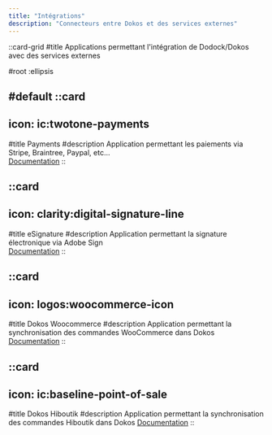 ```yaml
---
title: "Intégrations"
description: "Connecteurs entre Dokos et des services externes"
---
```


::card-grid
#title
Applications permettant l'intégration de Dodock/Dokos avec des services externes

#root
:ellipsis

#default
  ::card
  ---
  icon: ic:twotone-payments
  ---
  #title
  Payments
  #description
  Application permettant les paiements via Stripe, Braintree, Paypal, etc...  
  [Documentation](/integrations/payments)
  ::

  ::card
  ---
  icon: clarity:digital-signature-line
  ---
  #title
  eSignature
  #description
  Application permettant la signature électronique via Adobe Sign  
  [Documentation](/integrations/esignature)
  ::

  ::card
  ---
  icon: logos:woocommerce-icon
  ---
  #title
  Dokos Woocommerce
  #description
  Application permettant la synchronisation des commandes WooCommerce dans Dokos  
  [Documentation](/integrations/woocommerce)
  ::

  ::card
  ---
  icon: ic:baseline-point-of-sale
  ---
  #title
  Dokos Hiboutik
  #description
  Application permettant la synchronisation des commandes Hiboutik dans Dokos
  [Documentation](/integrations/hiboutik)
  ::